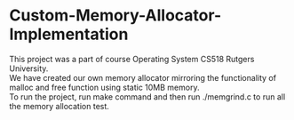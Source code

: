 # Custom-Memory-Allocator-Implementation
This project was a part of course Operating System CS518 Rutgers University.<br />
We have created our own memory allocator mirroring the functionality of malloc and free function using static 10MB memory. <br />
To run the project, run make command and then run ./memgrind.c to run all the memory allocation test. <br />
